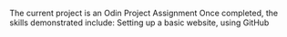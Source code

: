 The current project is an Odin Project Assignment 
Once completed, the skills demonstrated include: 
Setting up a basic website, using GitHub